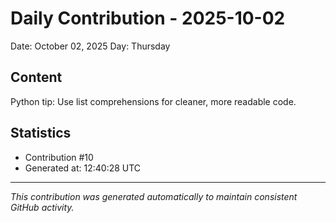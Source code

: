 # Daily Contribution - 2025-10-02

Date: October 02, 2025
Day: Thursday

## Content

Python tip: Use list comprehensions for cleaner, more readable code.

## Statistics

- Contribution #10
- Generated at: 12:40:28 UTC

---
*This contribution was generated automatically to maintain consistent GitHub activity.*

